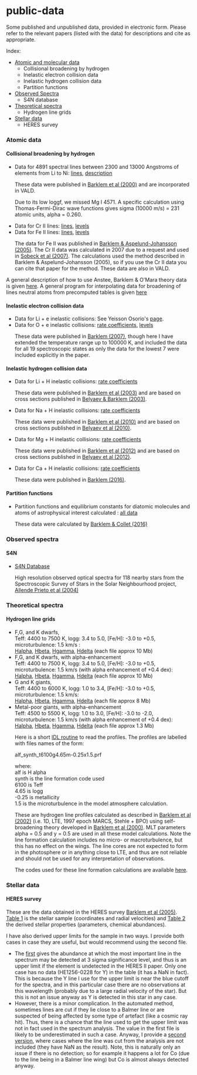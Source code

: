 # public-data

Some published and unpublished data, provided in electronic form.  Please refer to the relevant papers (listed with the data) for descriptions and cite as appropriate. 

<p>

Index:
<ul>
<li> <a href="#ad">Atomic and molecular data</a>
<ul> 
<li> Collisional broadening by hydrogen
<li> Inelastic electron collision data
<li> Inelastic hydrogen collision data
<li> Partition functions
</ul>
<li> <a href="#os">Observed Spectra</a>
<ul>
<li> S4N database
</ul>
<li> <a href="#ts">Theoretical spectra</a>
<ul>
<li> Hydrogen line grids
</ul>
<li> <a href="#sd">Stellar data</a>
<ul>
<li> HERES survey
</ul>
</ul> 

<spacer type="vertical" size=20>
<a name="ad">
<H3>Atomic data</H3>
</a>

<spacer type="vertical" size=20>
<H4>Collisional broadening by hydrogen </H4>

<ul>
<li> Data for 4891 spectral lines between 2300 and 13000 Angstroms of elements from Li to Ni: <a href="data/hlist">lines</a>, <a href="data/hlist.ReadMe">description</a><p>

These data were published in <a href="http://adsabs.harvard.edu/cgi-bin/nph-bib_query?bibcode=2000A%26AS..142..467B" target="_top">Barklem et al (2000)</a> and are incorporated in VALD.<p>

Due to its low loggf, we missed Mg I 4571.  A specific calculation using Thomas-Fermi-Dirac wave functions gives sigma (10000 m/s) = 231 atomic units, alpha = 0.260.<p>

<li> Data for Cr II lines: <a href="data/cr2_vdw_vald">lines</a>, <a href="data/gf2401.levels_outformat">levels</a><br>
<li> Data for Fe II lines: <a href="data/fe2_vdw_vald">lines</a>, <a href="data/gf2601.levels_outformat">levels</a><p>

The data for Fe II was published in <a href="http://esoads.eso.org/cgi-bin/nph-bib_query?bibcode=2005A%26A...435..373B" target="_top">Barklem & Aspelund-Johansson (2005)</a>.  The Cr II data was calculated in 2007 due to a request and used in <a href = "http://adsabs.harvard.edu/abs/2007ApJ...667.1267S">Sobeck et al (2007)</a>.  The calculations used the method described in Barklem & Aspelund-Johansson (2005), so if you use the Cr II data you can cite that paper for the method.  These data are also in VALD.<p>
</ul>

A general description of how to use Anstee, Barklem & O'Mara theory data is given <a href="http://www.astro.uu.se/~barklem/howto.html" target="RIGHT">here</a>.  A general program for interpolating data for broadening of lines neutral atoms from precomputed tables is given <a href="http://www.astro.uu.se/~barklem/cross.html" target="RIGHT">here</a>




<spacer type="vertical" size=20>
<H4>Inelastic electron collision data</H4>

<ul>
<li> Data for Li + e inelastic collisions: See Yeisson Osorio's <a href="http://www.astro.uu.se/~yeisson/"
target="_top"> page</a>.

<li>Data for O + e inelastic collisions: <a href="data/OI+e_rates">rate coefficients</a>, <a href="data/OI_target">levels</a><p>

These data were published in <a href="http://esoads.eso.org/cgi-bin/nph-bib_query?bibcode=2007A%26A...462..781B" target="_top">Barklem (2007)</a>, though here I have extended the temperature range up to 100000 K, and included the data for all 19 spectroscopic states as only the data for the lowest 7 were included explicitly in the paper.
</ul>



<spacer type="vertical" size=20>
<H4>Inelastic hydrogen collision data</H4>

<ul>
<li>Data for Li + H inelastic collisions: <a href="data/lih_rates.txt">rate coefficients</a><p>

These data were published in <a href="http://adsabs.harvard.edu/abs/2003A%26A...409L...1B" target="_top"> Barklem et al (2003)</a> and are based on cross sections published in <a href="http://adsabs.harvard.edu/abs/2003PhRvA..68f2703B">Belyaev & Barklem (2003)</a>.<p>

<li>Data for Na + H inelastic collisions: <a href="data/NaH_rates.txt">rate coefficients</a><p>

These data were published in <a href="http://adsabs.harvard.edu/abs/2010A&A...519A..20B">Barklem et al (2010)</a> and are based on cross sections published in <a href="http://adsabs.harvard.edu/abs/2010PhRvA..81c2706B"> Belyaev et al (2010)</a>.<p>

<li>Data for Mg + H inelastic collisions: <a href="data/MgH_rates.txt">rate coefficients</a><p>

These data were published in <a href="http://adsabs.harvard.edu/abs/2012A&A...541A..80B">Barklem et al (2012)</a> and are based on cross sections published in <a href="http://adsabs.harvard.edu/abs/2012PhRvA..85c2704B"> Belyaev et al (2012)</a>.<p>

<li>Data for Ca + H inelastic collisions: <a href="data/barklem_Ca+H_data.zip">rate coefficients</a><p>

These data were published in <a href="http://esoads.eso.org/abs/2016arXiv160307097B">Barklem (2016)</a>.<p>

</ul>


<spacer type="vertical" size=20>
<H4>Partition functions</H4>

<ul>
<li>Partition functions and equilibrium constants for diatomic molecules and atoms of astrophysical interest calculated : <a href="data/cds_barklem_collet.zip">all data</a><p>
These data were calculated by <a href="http://esoads.eso.org/abs/2016A%26A...588A..96B">Barklem & Collet (2016)</a>
</ul>

<spacer type="vertical" size=20>
<a name="os">
<H3>Observed spectra</H3>
</a>

<spacer type="vertical" size=20>
<H4>S4N</H4>
<ul>
<li><a href="http://leda.as.utexas.edu/s4n/" target="_top">S4N Database </a><p>

High resolution observed optical spectra for 118 nearby stars from the Spectroscopic Survey of Stars in the Solar Neighbourhood project, <a href="http://esoads.eso.org/cgi-bin/nph-bib_query?bibcode=2004A%26A...420..183A" target="_top">Allende Prieto et al (2004)</a>
</ul>
<spacer type="vertical" size=20>
<a name="ts">
<H3>Theoretical spectra</H3>
</a>

<spacer type="vertical" size=20>
<H4>Hydrogen line grids</H4>

<ul>
<li> F,G, and K dwarfs, <br>Teff: 4400 to 7500 K, logg: 3.4 to 5.0, [Fe/H]: -3.0 to +0.5, microturbulence: 1.5 km/s :<br> <a href="data/dwarfs_alf.tar.gz">Halpha</a>, <a href="data/dwarfs_bet.tar.gz">Hbeta</a>, <a href="data/dwarfs_gam.tar.gz">Hgamma</a>, <a href="data/dwarfs_del.tar.gz">Hdelta</a> (each file approx 10 Mb) <br>
<li> F,G, and K dwarfs, with alpha-enhancement <br>Teff: 4400 to 7500 K, logg: 3.4 to 5.0, [Fe/H]: -3.0 to +0.5, microturbulence: 1.5 km/s (with alpha enhancement of +0.4 dex):<br>   <a href="data/dwarfs_alpha04_alf.tar.gz">Halpha</a>, <a href="data/dwarfs_alpha04_bet.tar.gz">Hbeta</a>, <a href="data/dwarfs_alpha04_gam.tar.gz">Hgamma</a>, <a href="data/dwarfs_alpha04_del.tar.gz">Hdelta</a> (each file approx 10 Mb)<br>
<li> G and K giants, <br>Teff: 4400 to 6000 K, logg: 1.0 to 3.4, [Fe/H]: -3.0 to +0.5, microturbulence: 1.5 km/s: <br> <a href="data/giants_alf.tar.gz">Halpha</a>, <a href="data/giants_bet.tar.gz">Hbeta</a>, <a href="data/giants_gam.tar.gz">Hgamma</a>, <a href="data/giants_del.tar.gz">Hdelta</a> (each file approx 8 Mb) <br>
<li> Metal-poor giants, with alpha-enhancement <br>Teff: 4500 to 5500 K, logg: 1.0 to 3.0, [Fe/H]: -3.0 to -2.0, microturbulence: 1.5 km/s (with alpha enhancement of +0.4 dex): <br> <a href="data/metpoorgiants_alpha04_alf.tar.gz">Halpha</a>, <a href="data/metpoorgiants_alpha04_bet.tar.gz">Hbeta</a>, <a href="data/metpoorgiants_alpha04_gam.tar.gz">Hgamma</a>, <a href="data/metpoorgiants_alpha04_del.tar.gz">Hdelta</a> (each file approx 1.3 Mb) <p>

Here is a short <a href="data/loadprofile.pro">IDL routine</a> to read the profiles.  The profiles are labelled with files names of the form:<p>

alf_synth_t6100g4.65m-0.25x1.5.prf<p>

where:<br>
alf is H alpha<br>
synth is the line formation code used<br>
6100 is Teff<br>
4.65 is logg<br>
-0.25 is metallicity<br>
1.5 is the microturbulence in the model atmosphere calculation.<p>

These are hydrogen line profiles calculated as described in <a href="http://adsabs.harvard.edu/abs/2002A%26A...385..951B" target="_top">Barklem et al (2002)</a> (i.e. 1D, LTE, 1997 epoch MARCS, Stehle + BPO) using self-broadening theory developed in <a href="http://adsabs.harvard.edu/cgi-bin/nph-bib_query?bibcode=2000A%26A...363.1091B" target="_top">Barklem et al (2000)</a>.  MLT parameters alpha = 0.5 and y = 0.5 are used in all these model calculations.  Note the line formation calculation includes no micro- or macroturbulence, but this has no effect on the wings.  The line cores are not expected to form in the photosphere or in anything close to LTE, and thus are not reliable and should not be used for any interpretation of observations. <p>

The codes used for these line formation calculations are available <a href="hlinop.html" target="RIGHT">here</a>.
</ul>


<spacer type="vertical" size=20>
<a name="sd">
<H3>Stellar data</H3>
</a>

<spacer type="vertical" size=20>
<H4>HERES survey</H4>

These are the data obtained in the HERES survey <a href="http://adsabs.harvard.edu/abs/2005A%26A...439..129B" target="_top">Barklem et al (2005)</a>.   <a href="data/HERESII_table1.dat">Table 1</a> is the stellar sample (coordinates and radial velocities) and <a href="data/HERESII_table2.dat">Table 2</a> the derived stellar properties (parameters, chemical abundances).
<p>
I have also derived upper limits for the sample in two ways. I provide both cases in case they are useful, but would recommend using the second file. 
<p>
<ul>
<li> The <a href="data/HERESII_abunds_upp.txt">first</a> gives the abundance at which the most important line in the spectrum may be detected at 3 sigma significance level, and thus is an upper limit if the element is undetected in the HERES II paper.  Only one case has no data (HE1256-0228 for Y) in the table (it has a NaN in fact).  This is because the Y line I use for the upper limit is near the blue cutoff for the spectra, and in this particular case there are no observations at this wavelength (probably due to a large radial velocity of the star).  But this is not an issue anyway as Y is detected in this star in any case. <br>
<li> However, there is a minor complication.  In the automated method, sometimes lines are cut if they lie close to a Balmer line or are suspected of being affected by some type of artefact (like a cosmic ray hit).  Thus, there is a chance that the line used to get the upper limit was not in fact used in the spectrum analysis.  The value in the first file is likely to be underestimated in such a case. Anyway, I provide a <a href="data/HERESII_abunds_upp_wcut.txt">second version</a>, where cases where the line was cut from the analysis are not included (they have NaN as the result).  Note, this is naturally only an issue if there is no detection; so for example it happens a lot for Co (due to the line being in a Balmer line wing) but Co is almost always detected anyway. <br>
</ul>



</body>
</html>

